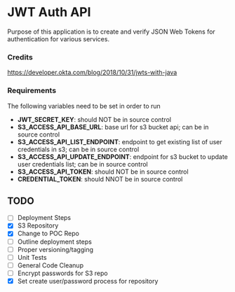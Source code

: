 # JWT Auth API #
Purpose of this application is to create and verify JSON Web Tokens for authentication for various services.

### Credits ###
https://developer.okta.com/blog/2018/10/31/jwts-with-java

### Requirements ###
The following variables need to be set in order to run
- **JWT_SECRET_KEY**: should NOT be in source control
- **S3_ACCESS_API_BASE_URL**: base url for s3 bucket api; can be in source control
- **S3_ACCESS_API_LIST_ENDPOINT**: endpoint to get existing list of user credentials in s3; can be in source control
- **S3_ACCESS_API_UPDATE_ENDPOINT**: endpoint for s3 bucket to update user credentials list; can be in source control
- **S3_ACCESS_API_TOKEN**: should NOT be in source control
- **CREDENTIAL_TOKEN**: should NNOT be in source control

## TODO ##
- [ ] Deployment Steps
- [x] S3 Repository
- [x] Change to POC Repo
- [ ] Outline deployment steps
- [ ] Proper versioning/tagging
- [ ] Unit Tests
- [ ] General Code Cleanup
- [ ] Encrypt passwords for S3 repo
- [x] Set create user/password process for repository
